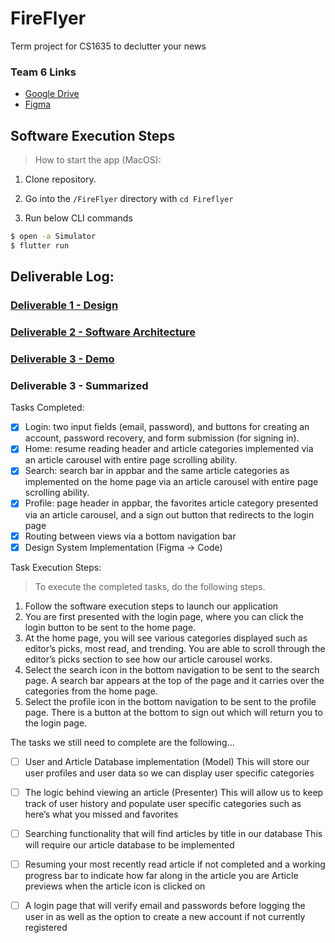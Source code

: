 # FireFlyer

Term project for CS1635 to declutter your news

### Team 6 Links

- [Google Drive](https://drive.google.com/drive/folders/1P3JNR3AlcwgA3WZO7-aKBEHoTynFPju5)
- [Figma](https://www.figma.com/file/ukjWyvm9vJH9xTKtB6TqWP/Wireframes-and-Storyboards)

## Software Execution Steps
> How to start the app (MacOS):

1) Clone repository.

2) Go into the `/FireFlyer` directory with `cd Fireflyer`

3) Run below CLI commands
```bash
$ open -a Simulator
$ flutter run
```

## Deliverable Log:
### [Deliverable 1 - Design](https://docs.google.com/presentation/d/1PBJw8vFo9YYl-iNGUJwGbq65XRKv4IeTb5cCl_9_8xE/edit)
### [Deliverable 2 - Software Architecture](https://docs.google.com/presentation/d/14dUAkKqEUebL-GGyOehulQIBPagsTQggjOoJAVR_T5o/edit)
### [Deliverable 3 - Demo](https://docs.google.com/document/d/1FcSzP95tMeEMsP4t9CxyH832Tk8IxjKcvtBR4On8uVc/edit)

### Deliverable 3 - Summarized
Tasks Completed:
- [x] Login: two input fields (email, password), and buttons for creating an account, password recovery, and form submission (for signing in). 
- [x] Home: resume reading header and article categories implemented via an article carousel with entire page scrolling ability.
- [x] Search: search bar in appbar and the same article categories as implemented on the home page via an article carousel with entire page scrolling ability.
- [x] Profile: page header in appbar, the favorites article category presented via an article carousel, and a sign out button that redirects to the login page
- [x] Routing between views via a bottom navigation bar
- [x] Design System Implementation (Figma -> Code)

Task Execution Steps:
> To execute the completed tasks, do the following steps.
1) Follow the software execution steps to launch our application
2) You are first presented with the login page, where you can click the login button to be sent to the home page.
3) At the home page, you will see various categories displayed such as editor’s picks, most read, and trending. You are able to scroll through the editor’s picks section to see how our article carousel works.
4) Select the search icon in the bottom navigation to be sent to the search page. A search bar appears at the top of the page and it carries over the categories from the home page.
5) Select the profile icon in the bottom navigation to be sent to the profile page. There is a button at the bottom to sign out which will return you to the login page. 


The tasks we still need to complete are the following…
- [ ] User and Article Database implementation (Model)
This will store our user profiles and user data so we can display user specific categories
- [ ] The logic behind viewing an article (Presenter)
This will allow us to keep track of user history and populate user specific categories such as here’s what you missed and favorites
- [ ] Searching functionality that will find articles by title in our database
  This will require our article database to be implemented
- [ ] Resuming your most recently read article if not completed and a working progress bar to indicate how far along in the article you are
   Article previews when the article icon is clicked on
- [ ] A login page that will verify email and passwords before logging the user in as well as the option to create a new account if not currently registered


